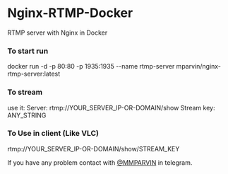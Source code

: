# Nginx-RTMP-Docker
RTMP server with Nginx in Docker

### To start run
docker run -d -p 80:80 -p 1935:1935 --name rtmp-server  mparvin/nginx-rtmp-server:latest

### To stream
use it:
Server: rtmp://YOUR_SERVER_IP-OR-DOMAIN/show
Stream key: ANY_STRING

### To Use in client (Like VLC)
rtmp://YOUR_SERVER_IP-OR-DOMAIN/show/STREAM_KEY

If you have any problem contact with [@MMPARVIN](https://telegram.me/mmparvin) in telegram.
